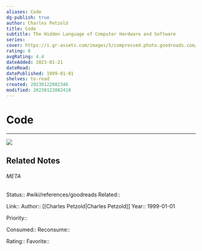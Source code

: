 ```yaml
---
aliases: Code
dg-publish: true
author: Charles Petzold
title: Code
subtitle: The Hidden Language of Computer Hardware and Software
series: 
cover: https://i.gr-assets.com/images/S/compressed.photo.goodreads.com/books/1328830222l/44882.jpg
rating: 0
avgRating: 4.4
dateAdded: 2023-01-21
dateRead: 
datePublished: 1999-01-01
shelves: to-read
created: 20230122082346
modified: 20230122082410
---
```

# Code
---
![](https://i.gr-assets.com/images/S/compressed.photo.goodreads.com/books/1328830222l/44882.jpg)

## Related Notes




###### META
Status:: #wiki/references/goodreads
Related:: 

Link:: 
Author:: [[Charles Petzold\|Charles Petzold]]
Year:: 1999-01-01

Priority:: 

Consumed:: 
Reconsume:: 

Rating:: 
Favorite:: 
